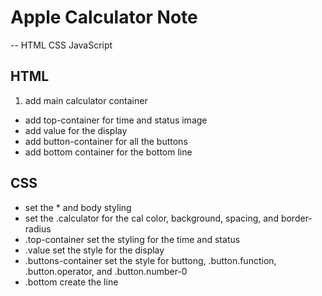 # Apple Calculator Note

-- HTML CSS JavaScript

## HTML

1. add main calculator container

- add top-container for time and status image
- add value for the display
- add button-container for all the buttons
- add bottom container for the bottom line

## CSS

- set the \* and body styling
- set the .calculator for the cal color, background, spacing, and border-radius
- .top-container set the styling for the time and status
- .value set the style for the display
- .buttons-container set the style for buttong, .button.function, .button.operator, and .button.number-0
- .bottom create the line
